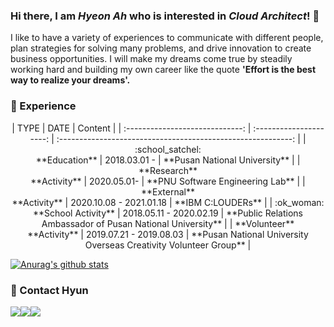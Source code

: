 ### Hi there,  I am *Hyeon Ah* who is interested in *Cloud Architect*! :raising_hand:
I like to have a variety of experiences to communicate with different people, plan strategies for solving many problems, and drive innovation to create business opportunities.
I will make my dreams come true by steadily working hard and building my own career like the quote **'Effort is the best way to realize your dreams'.** 
   
### :dizzy: Experience​
<center>
|              TYPE               |          DATE           |                           Content                            |
| :-----------------------------: | :---------------------: | :----------------------------------------------------------: |
| :school_satchel:<br />**Education** |      2018.03.01 -       |                  **Pusan National University**                   |
|     **Research** <br />**Activity**     |       2020.05.01-       |                 **PNU Software Engineering Lab**                 |
|     **External** <br />**Activity**     | 2020.10.08 - 2021.01.18 |                        **IBM C:LOUDERs**                         |
| :ok_woman:<br />**School Activity** | 2018.05.11 - 2020.02.19 |   **Public Relations Ambassador of Pusan National University**   |
|    **Volunteer** <br />**Activity**     | 2019.07.21 - 2019.08.03 | **Pusan National University Overseas Creativity Volunteer Group** | 
</center>  
   
[![Anurag's github stats](https://github-readme-stats.vercel.app/api?username=HYEONAH-SONG&hide=contribs,stars)](https://github.com/anuraghazra/github-readme-stats)
   
###  :purple_heart: ​Contact Hyun 
<a href="mailto:sha082072@gmail.com" target="_blank"><img src="https://img.shields.io/badge/gmail-EA4335?style=flat-square&logo=gmail&logoColor=white"/></a><a href="https://blog.naver.com/sha0820" target="_blank"><img src="https://img.shields.io/badge/naver-03C75A?style=flat-square&logo=naver&logoColor=white"/></a><a href="https://github.com/HYEONAH-SONG" target="_blank"><img src="https://img.shields.io/badge/GitHub-181717?style=flat-square&logo=GitHubt&logoColor=white"/></a>


